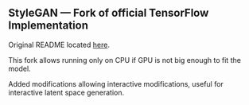 ## StyleGAN &mdash; Fork of official TensorFlow Implementation

Original README located [here](https://github.com/NVlabs/stylegan/blob/master/README.md).

This fork allows running only on CPU if GPU is not big enough to fit the model. 

Added modifications allowing interactive modifications, useful for interactive latent space generation.